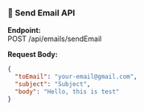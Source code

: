 ### 📨 Send Email API

**Endpoint:**  
POST /api/emails/sendEmail

**Request Body:**
```json
{
  "toEmail": "your-email@gmail.com",
  "subject": "Subject",
  "body": "Hello, this is test"
}
